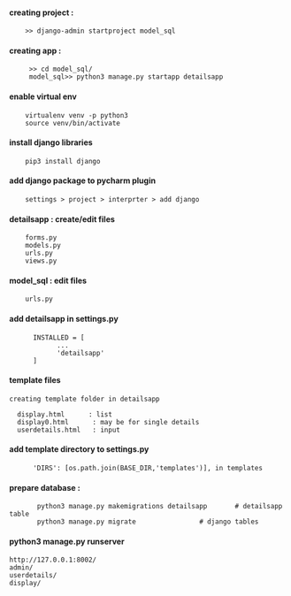 #### creating project : 

        >> django-admin startproject model_sql

#### creating app : 

         >> cd model_sql/
         model_sql>> python3 manage.py startapp detailsapp

#### enable virtual env

        virtualenv venv -p python3
        source venv/bin/activate


#### install django libraries

        pip3 install django

#### add django package to pycharm plugin

        settings > project > interprter > add django


#### detailsapp  : create/edit files

        forms.py
        models.py
        urls.py
        views.py


#### model_sql : edit files

        urls.py



#### add detailsapp in settings.py

          INSTALLED = [
                ...
                'detailsapp'
          ]




#### template files

    creating template folder in detailsapp
    
      display.html      : list
      display0.html      : may be for single details
      userdetails.html   : input




#### add template directory to settings.py


          'DIRS': [os.path.join(BASE_DIR,'templates')], in templates



#### prepare database :

           python3 manage.py makemigrations detailsapp       # detailsapp table
           python3 manage.py migrate				# django tables



#### python3 manage.py runserver


    http://127.0.0.1:8002/
    admin/
    userdetails/
    display/
